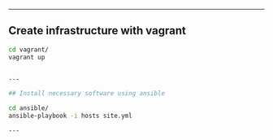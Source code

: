 
---

## Create infrastructure with vagrant

```bash
cd vagrant/
vagrant up


---

## Install necessary software using ansible

cd ansible/
ansible-playbook -i hosts site.yml

---

